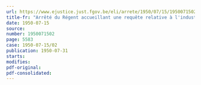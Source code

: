 ```yaml
---
url: https://www.ejustice.just.fgov.be/eli/arrete/1950/07/15/1950071502/justel
title-fr: "Arrêté du Régent accueillant une requête relative à l'industrie des verres coulés déposée par application de l'arrêté royal n° 62 du 13 janvier 1935, permettant l'institution d'une règlementation économique de la production et de la distribution"
date: 1950-07-15
source:
number: 1950071502
page: 5583
case: 1950-07-15/02
publication: 1950-07-31
starts:
modifies:
pdf-original:
pdf-consolidated:
---
```


